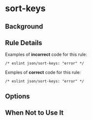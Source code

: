 # sort-keys

## Background

## Rule Details

Examples of **incorrect** code for this rule:

```jsonc
/* eslint json/sort-keys: "error" */

```

Exmples of **correct** code for this rule:

```jsonc
/* eslint json/sort-keys: "error" */

```

## Options

## When Not to Use It
